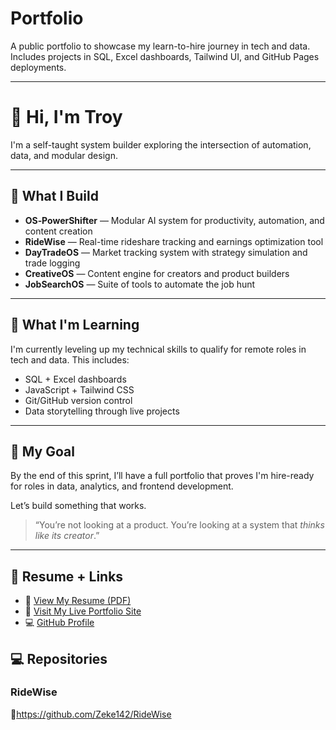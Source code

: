# Portfolio  
A public portfolio to showcase my learn-to-hire journey in tech and data. Includes projects in SQL, Excel dashboards, Tailwind UI, and GitHub Pages deployments.

---

# 👋 Hi, I'm Troy

I'm a self-taught system builder exploring the intersection of automation, data, and modular design.

---

## 🔧 What I Build
- **OS‑PowerShifter** — Modular AI system for productivity, automation, and content creation  
- **RideWise** — Real-time rideshare tracking and earnings optimization tool  
- **DayTradeOS** — Market tracking system with strategy simulation and trade logging  
- **CreativeOS** — Content engine for creators and product builders  
- **JobSearchOS** — Suite of tools to automate the job hunt  

---

## 🎯 What I'm Learning
I'm currently leveling up my technical skills to qualify for remote roles in tech and data. This includes:
- SQL + Excel dashboards  
- JavaScript + Tailwind CSS  
- Git/GitHub version control  
- Data storytelling through live projects  

---

## 🚀 My Goal
By the end of this sprint, I’ll have a full portfolio that proves I'm hire-ready for roles in data, analytics, and frontend development.

Let’s build something that works.

> “You’re not looking at a product. You’re looking at a system that *thinks like its creator*.”

---

## 📄 Resume + Links

- 🔗 [View My Resume (PDF)](./TroyFarley_Resume.pdf)  
- 🧠 [Visit My Live Portfolio Site](https://peoplerunai.carrd.co)  
- 💻 [GitHub Profile](https://github.com/zeke142)

## 💻 Repositories 

### RideWise
🔗https://github.com/Zeke142/RideWise